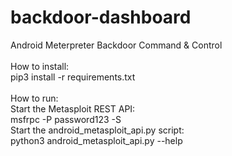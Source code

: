 # backdoor-dashboard
Android Meterpreter Backdoor Command &amp; Control
</br></br>How to install:
</br>pip3 install -r requirements.txt
</br></br>How to run:
</br>Start the Metasploit REST API:
</br>msfrpc -P password123 -S
</br>Start the android_metasploit_api.py script:
</br>python3 android_metasploit_api.py --help
